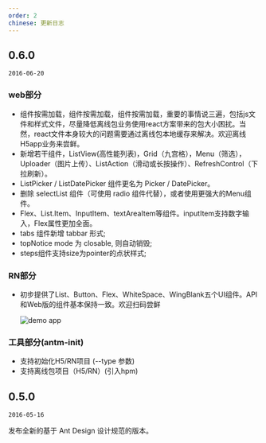 ```yaml
---
order: 2
chinese: 更新日志
---
```


## 0.6.0

`2016-06-20`

### web部分
- 组件按需加载，组件按需加载，组件按需加载，重要的事情说三遍，包括js文件和样式文件，尽量降低离线包业务使用react方案带来的包大小困扰。当然，react文件本身较大的问题需要通过离线包本地缓存来解决。欢迎离线H5app业务来尝鲜。
-  新增若干组件，ListView(高性能列表)，Grid（九宫格），Menu（筛选），Uploader（图片上传）、ListAction（滑动或长按操作）、RefreshControl（下拉刷新）。
- ListPicker / ListDatePicker 组件更名为 Picker / DatePicker。
- 删除 selectList 组件（可使用 radio 组件代替），或者使用更强大的Menu组件。
- Flex、List.Item、InputItem、textAreaItem等组件。inputItem支持数字输入，Flex属性更加全面。
- tabs 组件新增 tabbar 形式;
- topNotice mode 为 closable, 则自动销毁;
- steps组件支持size为pointer的点状样式;

### RN部分

- 初步提供了List、Button、Flex、WhiteSpace、WingBlank五个UI组件。API和Web版的组件基本保持一致。欢迎扫码尝鲜

    ![demo app](https://zos.alipayobjects.com/rmsportal/pqSGjgXJCojReWW.png)


### 工具部分(antm-init)

- 支持初始化H5/RN项目 (--type 参数)
- 支持离线包项目（H5/RN）(引入hpm)

## 0.5.0

`2016-05-16`

发布全新的基于 Ant Design 设计规范的版本。
